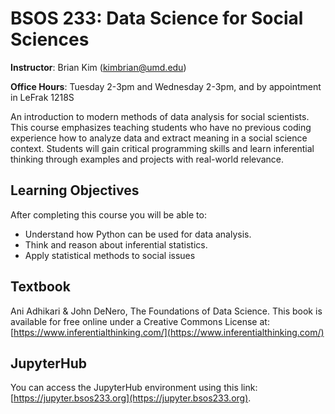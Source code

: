 # BSOS 233: Data Science for Social Sciences

**Instructor**: Brian Kim (kimbrian@umd.edu)

**Office Hours**: Tuesday 2-3pm and Wednesday 2-3pm, and by appointment in LeFrak 1218S

An introduction to modern methods of data analysis for social scientists. This course emphasizes
teaching students who have no previous coding experience how to analyze data and extract meaning
in a social science context. Students will gain critical programming skills and learn inferential thinking
through examples and projects with real-world relevance.

## Learning Objectives

After completing this course you will be able to:
- Understand how Python can be used for data analysis.
- Think and reason about inferential statistics.
- Apply statistical methods to social issues

## Textbook

Ani Adhikari & John DeNero, The Foundations of Data Science. This book is available for free
online under a Creative Commons License at: [https://www.inferentialthinking.com/](https://www.inferentialthinking.com/)

## JupyterHub

You can access the JupyterHub environment using this link: [https://jupyter.bsos233.org](https://jupyter.bsos233.org).
